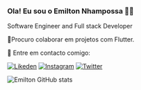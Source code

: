 ### Ola! Eu sou o Emilton Nhampossa 👋🏾

Software Engineer and Full stack Developer

💜Procuro colaborar em projetos com Flutter.


📧  Entre em contacto comigo: 

[![Likeden](https://img.shields.io/badge/LinkedIn-0077B5?style=for-the-badge&logo=linkedin&logoColor=white)](https://www.linkedin.com/in/emilton-francisco-nhampossa-254a76254/)
[![Instagram](https://img.shields.io/badge/Gmail-D14836?style=for-the-badge&logo=gmail&logoColor=whit)](https://emiltonnhampossa0@gmail.com)
[![Twitter](https://img.shields.io/badge/Twitter-1DA1F2?style=for-the-badge&logo=twitter&logoColor=white)](https://twitter.com/Young_kidney)

![Emilton GitHub stats](https://github-readme-stats.vercel.app/api?username=emiltonnhampossa&show_icons=true&theme=radical)

